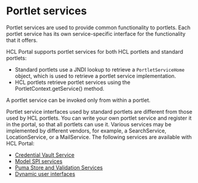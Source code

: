 # Portlet services

Portlet services are used to provide common functionality to portlets. Each portlet service has its own service-specific interface for the functionality that it offers.

HCL Portal supports portlet services for both HCL portlets and standard portlets:

-   Standard portlets use a JNDI lookup to retrieve a `PortletServiceHome` object, which is used to retrieve a portlet service implementation.
-   HCL portlets retrieve portlet services using the PortletContext.getService\(\) method.

A portlet service can be invoked only from within a portlet.

Portlet service interfaces used by standard portlets are different from those used by HCL portlets. You can write your own portlet service and register it in the portal, so that all portlets can use it. Various services may be implemented by different vendors, for example, a SearchService, LocationService, or a MailService. The following services are available with HCL Portal:

-   [Credential Vault Service](../../../deploy_dx/manage/config_portal_behavior/service_config_properties/portal_svc_cfg/security_svc/srvcfgref_cred_vault.md)
-   [Model SPI services](../../apis/model_spi/index.md)
-   [Puma Store and Validation Services](../../../deploy_dx/manage/config_portal_behavior/service_config_properties/portal_svc_cfg/security_svc/puma_svc/index.md)
-   [Dynamic user interfaces](../../portlets_development/dynamic_user_interfaces/index.md)



